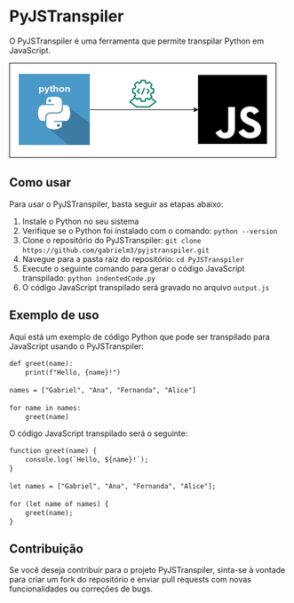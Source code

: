 <h1>PyJSTranspiler</h1>
<p>O PyJSTranspiler é uma ferramenta que permite transpilar Python em JavaScript.</p>

<div>
    <img src="https://github.com/Gabrielm3/PyJSTranspiler/blob/master/PyJSTranspiler.png">
</div>

<h2>Como usar</h2>
<p>Para usar o PyJSTranspiler, basta seguir as etapas abaixo:</p>

<ol>
  <li>Instale o Python no seu sistema</li>
  <li>Verifique se o Python foi instalado com o comando: <code>python --version</code></li>
  <li>Clone o repositório do PyJSTranspiler: <code>git clone https://github.com/gabrielm3/pyjstranspiler.git</code></li>
  <li>Navegue para a pasta raiz do repositório: <code>cd PyJSTranspiler</code></li>
  <li>Execute o seguinte comando para gerar o código JavaScript transpilado: <code>python indentedCode.py</code></li>
  <li>O código JavaScript transpilado será gravado no arquivo <code>output.js</code></li>
</ol>

<h2>Exemplo de uso</h2>
<p>Aqui está um exemplo de código Python que pode ser transpilado para JavaScript usando o PyJSTranspiler:</p>

<pre><code>def greet(name):
    print(f"Hello, {name}!")

names = ["Gabriel", "Ana", "Fernanda", "Alice"]

for name in names:
    greet(name)
</code></pre>

<p>O código JavaScript transpilado será o seguinte:</p>

<pre><code>function greet(name) {
    console.log(`Hello, ${name}!`);
}

let names = ["Gabriel", "Ana", "Fernanda", "Alice"];

for (let name of names) {
    greet(name);
}
</code></pre>

<h2>Contribuição</h2>
<p>Se você deseja contribuir para o projeto PyJSTranspiler, sinta-se à vontade para criar um fork do repositório e enviar pull requests com novas funcionalidades ou correções de bugs.</p>
